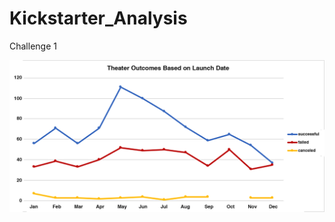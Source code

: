 # Kickstarter_Analysis
Challenge 1

![This is an image](resources/theater&#32;Outcomes&#32;Based&#32;on&#32;Launch&#32;Date.png)
